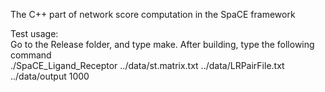 The C++ part of network score computation in the SpaCE framework  
  
Test usage:  
Go to the Release folder, and type make. After building, type the following command    
./SpaCE_Ligand_Receptor ../data/st.matrix.txt ../data/LRPairFile.txt ../data/output 1000  
